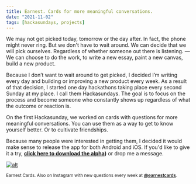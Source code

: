 ```yaml
---
title: Earnest. Cards for more meaningful conversations.
date: "2021-11-02"
tags: [hackasundays, projects]
---
```


We may not get picked today, tomorrow or the day after. In fact, the phone might never ring. But we don't have to wait around. We can decide that we will pick ourselves. Regardless of whether someone out there is listening. — We can choose to do the work, to write a new essay, paint a new canvas, build a new product.

Because I don’t want to wait around to get picked, I decided I’m writing every day and building or improving a new product every week. As a result of that decision, I started one day hackathons taking place every second Sunday at my place. I call them Hackasundays. The goal is to focus on the process and become someone who constantly shows up regardless of what the outcome or reaction is.

On the first Hackasunday, we worked on cards with questions for more meaningful conversations. You can use them as a way to get to know yourself better. Or to cultivate friendships.

Because many people were interested in getting them, I decided it would make sense to release the app for both Android and iOS. If you'd like to give it a try, **[click here to download the alpha](https://upfra.me/earnest))** or drop me a message.

[![alt](https://cdn.substack.com/image/fetch/w_1456,c_limit,f_auto,q_auto:good,fl_progressive:steep/https%3A%2F%2Fbucketeer-e05bbc84-baa3-437e-9518-adb32be77984.s3.amazonaws.com%2Fpublic%2Fimages%2Fe792336c-27de-49db-bc4d-83d6d4a5a209_1656x968.png)](https://upfra.me/earnest)

<small>Earnest Cards. Also on Instagram with new questions every week at **[@earnestcards](https://www.instagram.com/earnestcards/)**.</small>
